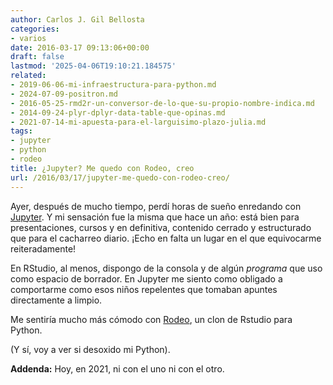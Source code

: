 ```yaml
---
author: Carlos J. Gil Bellosta
categories:
- varios
date: 2016-03-17 09:13:06+00:00
draft: false
lastmod: '2025-04-06T19:10:21.184575'
related:
- 2019-06-06-mi-infraestructura-para-python.md
- 2024-07-09-positron.md
- 2016-05-25-rmd2r-un-conversor-de-lo-que-su-propio-nombre-indica.md
- 2014-09-24-plyr-dplyr-data-table-que-opinas.md
- 2021-07-14-mi-apuesta-para-el-larguisimo-plazo-julia.md
tags:
- jupyter
- python
- rodeo
title: ¿Jupyter? Me quedo con Rodeo, creo
url: /2016/03/17/jupyter-me-quedo-con-rodeo-creo/
---
```


Ayer, después de mucho tiempo, perdí horas de sueño enredando con [Jupyter](http://jupyter.org/). Y mi sensación fue la misma que hace un año: está bien para presentaciones, cursos y en definitiva, contenido cerrado y estructurado que para el cacharreo diario. ¡Echo en falta un lugar en el que equivocarme reiteradamente!

En RStudio, al menos, dispongo de la consola y de algún _programa_ que uso como espacio de borrador. En Jupyter me siento como obligado a comportarme como esos niños repelentes que tomaban apuntes directamente a limpio.

Me sentiría mucho más cómodo con [Rodeo](https://github.com/yhat/rodeo/), un clon de Rstudio para Python.

(Y sí, voy a ver si desoxido mi Python).

**Addenda:** Hoy, en 2021, ni con el uno ni con el otro.